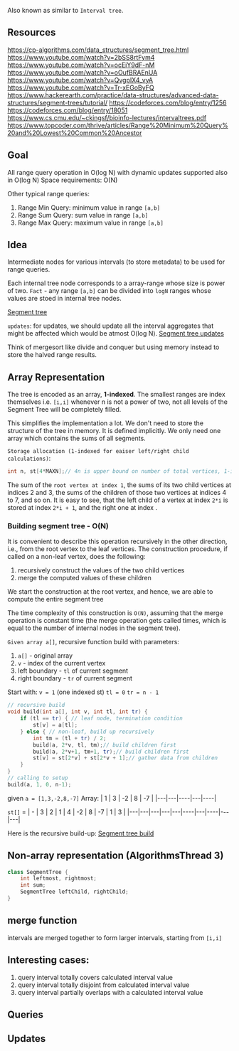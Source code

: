 
Also known as similar to `Interval tree`.

## Resources

https://cp-algorithms.com/data_structures/segment_tree.html
https://www.youtube.com/watch?v=2bSS8rtFym4
https://www.youtube.com/watch?v=ocEiY9dF-nM
https://www.youtube.com/watch?v=oOufBRAEnUA
https://www.youtube.com/watch?v=QvgpIX4_vyA
https://www.youtube.com/watch?v=Tr-xEGoByFQ
https://www.hackerearth.com/practice/data-structures/advanced-data-structures/segment-trees/tutorial/
https://codeforces.com/blog/entry/1256
https://codeforces.com/blog/entry/18051
https://www.cs.cmu.edu/~ckingsf/bioinfo-lectures/intervaltrees.pdf
https://www.topcoder.com/thrive/articles/Range%20Minimum%20Query%20and%20Lowest%20Common%20Ancestor

## Goal

All range query operation in O(log N) with dynamic updates supported also in O(log N)
Space requirements: O(N)

Other typical range queries:
1. Range Min Query: minimum value in range `[a,b]`
2. Range Sum Query: sum value in range `[a,b]`
3. Range Max Query: maximum value in range `[a,b]`


## Idea

Intermediate nodes for various intervals (to store metadata) to be used for range queries.

Each internal tree node corresponds to a array-range whose size is power of two.
`Fact` - any range `[a,b]` can be divided into `logN` ranges whose values are stoed in internal tree nodes.

[Segment tree](images/segmenttree.png)

`updates`: for updates, we should update all the interval aggregates that might be affected which would be atmost O(log N).
[Segment tree updates](images/segmenttreeupdate.png)

Think of mergesort like divide and conquer but using memory instead to store the halved range results.

## Array Representation

The tree is encoded as an array, **1-indexed**.
The smallest ranges are index themselves i.e. `[i,i]`
whenever n is not a power of two, not all levels of the Segment Tree will be completely filled.


This simplifies the implementation a lot. We don't need to store the structure of the tree in memory. It is defined implicitly. We only need one array which contains the sums of all segments.

`Storage allocation (1-indexed for eaiser left/right child calculations)`:
```cpp
int n, st[4*MAXN];// 4n is upper bound on number of total vertices, 1-indexed
```
The sum of the `root vertex at index 1`, 
the sums of its two child vertices at indices 2 and 3, 
the sums of the children of those two vertices at indices 4 to 7, and so on. 
It is easy to see, that the left child of a vertex at index `2*i` is stored at index `2*i + 1`, and the right one at index .

### Building segment tree - O(N)

It is convenient to describe this operation recursively in the other direction, i.e., from the root vertex to the leaf vertices. The construction procedure, if called on a non-leaf vertex, does the following:

1. recursively construct the values of the two child vertices
2. merge the computed values of these children

We start the construction at the root vertex, and hence, we are able to compute the entire segment tree

The time complexity of this construction is `O(N)`, 
assuming that the merge operation is constant time (the merge operation gets called  times, which is equal to the number of internal nodes in the segment tree).

`Given array a[]`,
recursive function build with parameters:
1. `a[]` - original array
2. `v` - index of the current vertex
3. left boundary - `tl` of current segment
4. right boundary - `tr` of current segment

Start with:
`v = 1` (one indexed st)
`tl = 0`
`tr = n - 1`

```cpp
// recursive build
void build(int a[], int v, int tl, int tr) {
    if (tl == tr) { // leaf node, termination condition
        st[v] = a[tl];
    } else { // non-leaf, build up recursively
        int tm = (tl + tr) / 2;
        build(a, 2*v, tl, tm);// build children first
        build(a, 2*v+1, tm+1, tr);// build children first
        st[v] = st[2*v] + st[2*v + 1];// gather data from children 
    }
}
// calling to setup
build(a, 1, 0, n-1);
```

given `a = [1,3,-2,8,-7]`
Array:
| 1 | 3 | -2 | 8 | -7 |
|---|---|----|---|----|


`st[]` = 
| - | 3 | 2 | 1 | 4 | -2 | 8 | -7 | 1 | 3 |
|---|---|---|---|---|----|---|----|---|---|

Here is the recursive build-up:
[Segment tree build](images/segmenttree_build.jpg)


## Non-array representation (AlgorithmsThread 3)

```java
class SegmentTree {
    int leftmost, rightmost;
    int sum;
    SegmentTree leftChild, rightChild;
}
```

## merge function

intervals are merged together to form larger intervals, starting from `[i,i]`


## Interesting cases:

1. query interval totally covers calculated interval value
2. query interval totally disjoint from calculated interval value
3. query interval partially overlaps with a calculated interval value



## Queries

## Updates




